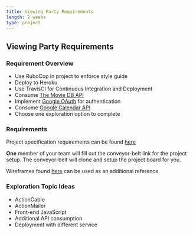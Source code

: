 ```yaml
---
title: Viewing Party Requirements
length: 2 weeks
type: project
---
```



## Viewing Party Requirements

### Requirement Overview
- Use RuboCop in project to enforce style guide
- Deploy to Heroku
- Use TravisCI for Continuous Integration and Deployment
- Consume [The Movie DB API](https://developers.themoviedb.org/3/getting-started/introduction)
- Implement [Google OAuth](https://developers.google.com/identity/protocols/oauth2) for authentication
- Consume [Google Calendar API](https://developers.google.com/calendar)
- Choose one exploration option to complete


### Requirements
Project specification requirements can be found [here](https://github.com/turingschool-examples/viewing_party/projects/1)

__One__ member of your team will fill out the conveyor-belt link for the project setup. The conveyor-belt will clone and setup the project board for you.

Wireframes found [here](./wireframes) can be used as an additional reference


### Exploration Topic Ideas
- ActionCable
- ActionMailer
- Front-end JavaScript
- Additional API consumption
- Deployment with different service
